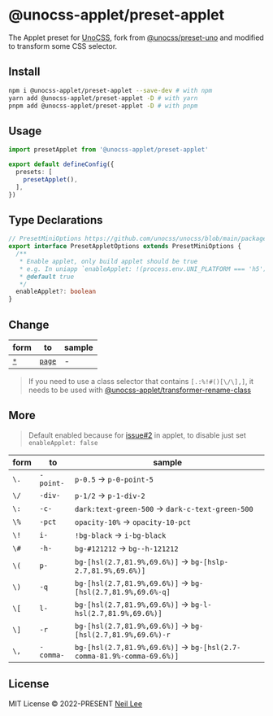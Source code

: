 # @unocss-applet/preset-applet

The Applet preset for [UnoCSS](https://github.com/unocss/unocss), fork from [@unocss/preset-uno](https://github.com/unocss/unocss/tree/main/packages/preset-uno) and modified to transform some CSS selector.

## Install

```bash
npm i @unocss-applet/preset-applet --save-dev # with npm
yarn add @unocss-applet/preset-applet -D # with yarn
pnpm add @unocss-applet/preset-applet -D # with pnpm
```

## Usage

```ts
import presetApplet from '@unocss-applet/preset-applet'

export default defineConfig({
  presets: [
    presetApplet(),
  ],
})
```

## Type Declarations
```ts
// PresetMiniOptions https://github.com/unocss/unocss/blob/main/packages/preset-mini/src/index.ts#L30-L55
export interface PresetAppletOptions extends PresetMiniOptions {
  /**
   * Enable applet, only build applet should be true
   * e.g. In uniapp `enableApplet: !(process.env.UNI_PLATFORM === 'h5')` to disable rename class in h5
   * @default true
   */
  enableApplet?: boolean
}
```

## Change

| form | to      | sample                 |
| ---- | ------- | ---------------------- |
| [`*`](https://github.com/unocss/unocss/blob/main/packages/preset-mini/src/preflights.ts) | [`page`](./src/preflights.ts) | - |

> If you need to use a class selector that contains `[.:%!#()[\/\],]`, it needs to be used with [@unocss-applet/transformer-rename-class](../unocss-applet/)

## More

> Default enabled because for [issue#2](https://github.com/unocss-applet/unocss-applet/issues/2) in applet, to disable just set `enableApplet: false`

| form | to      | sample                 |
| ---- | ------- | ---------------------- |
| `\.` | `-point-` | `p-0.5` -> `p-0-point-5` |
| `\/` | `-div-` | `p-1/2` -> `p-1-div-2` |
| `\:` | `-c-` | `dark:text-green-500` -> `dark-c-text-green-500` |
| `\%` | `-pct` | `opacity-10%` -> `opacity-10-pct` |
| `\!` | `i-` | `!bg-black` -> `i-bg-black` |
| `\#` | `-h-` | `bg-#121212` -> `bg--h-121212` |
| `\(` | `p-` | `bg-[hsl(2.7,81.9%,69.6%)]` -> `bg-[hslp-2.7,81.9%,69.6%)]` |
| `\)` | `-q` | `bg-[hsl(2.7,81.9%,69.6%)]` -> `bg-[hsl(2.7,81.9%,69.6%-q]` |
| `\[` | `l-` | `bg-[hsl(2.7,81.9%,69.6%)]` -> `bg-l-hsl(2.7,81.9%,69.6%)]` |
| `\]` | `-r` | `bg-[hsl(2.7,81.9%,69.6%)]` -> `bg-[hsl(2.7,81.9%,69.6%)-r` |
| `\,` | `-comma-` | `bg-[hsl(2.7,81.9%,69.6%)]` -> `bg-[hsl(2.7-comma-81.9%-comma-69.6%)]` |

## License

MIT License &copy; 2022-PRESENT [Neil Lee](https://github.com/zguolee)
